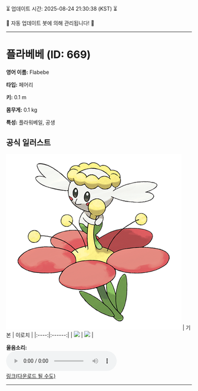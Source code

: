 
⏳ 업데이트 시간: 2025-08-24 21:30:38 (KST) ⏳

🤖 자동 업데이트 봇에 의해 관리됩니다! 🤖

---

# 플라베베 (ID: 669)
**영어 이름:** Flabebe

**타입:** 페어리

**키:** 0.1 m

**몸무게:** 0.1 kg

**특성:** 플라워베일, 공생

## 공식 일러스트
![](https://raw.githubusercontent.com/PokeAPI/sprites/master/sprites/pokemon/other/official-artwork/669.png)
| 기본 | 이로치 |
|:----:|:------:|
| <img src="http://play.pokemonshowdown.com/sprites/ani/flabebe.gif" width="200"> | <img src="http://play.pokemonshowdown.com/sprites/ani-shiny/flabebe.gif" width="200"> |

**울음소리:**<br><audio controls src="https://raw.githubusercontent.com/PokeAPI/cries/main/cries/pokemon/latest/669.ogg"></audio><br> [링크(다운로드 될 수도)](https://raw.githubusercontent.com/PokeAPI/cries/main/cries/pokemon/latest/669.ogg)


---
